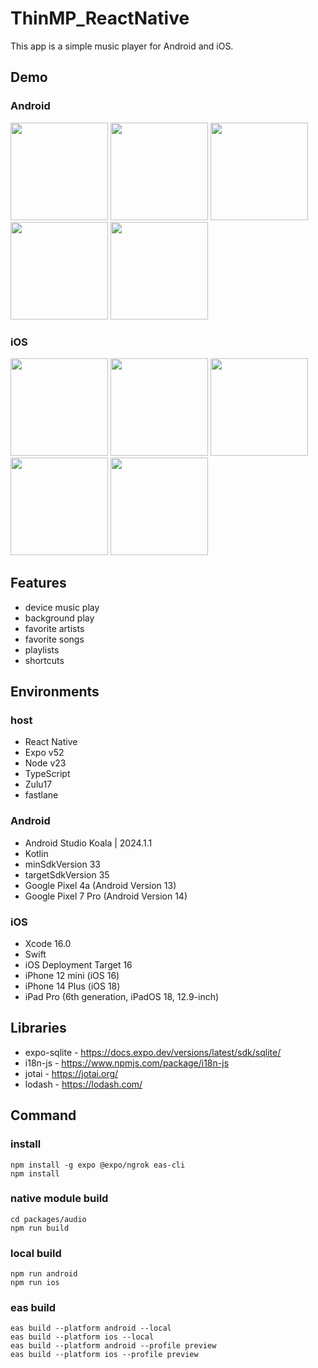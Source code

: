 # ThinMP_ReactNative

This app is a simple music player for Android and iOS.

## Demo

### Android

<img src="https://github.com/user-attachments/assets/ab8632ed-6bd7-4777-af71-78f489f892c4" width="156"> <img src="https://github.com/user-attachments/assets/32556894-b1a0-4509-a98b-98455ab253de" width="156"> <img src="https://github.com/user-attachments/assets/f98e8c1f-c7ee-4b5a-9652-22e9ee7af550" width="156"> <img src="https://github.com/user-attachments/assets/b926a58b-4c2a-4da0-8aa0-57083a0bf8a4" width="156"> <img src="https://github.com/user-attachments/assets/a6f354bb-b5ef-499c-8d47-e01341b2b87e" width="156">

### iOS

<img src="https://github.com/user-attachments/assets/6c4fd2db-4e2b-40d2-87d9-1ea857073560" width="156"> <img src="https://github.com/user-attachments/assets/51016272-0f36-4c9a-b10f-61d279e7ceb5" width="156"> <img src="https://github.com/user-attachments/assets/cf663f72-7a65-458c-94e0-544f1a39b03c" width="156"> <img src="https://github.com/user-attachments/assets/83a10711-78af-437d-9f87-c7d5c90bf3d8" width="156"> <img src="https://github.com/user-attachments/assets/ebdf2fcd-e19c-4a17-97a3-f31595f0c601" width="156">

## Features

- device music play
- background play
- favorite artists
- favorite songs
- playlists
- shortcuts

## Environments

### host

- React Native
- Expo v52
- Node v23
- TypeScript
- Zulu17
- fastlane

### Android

- Android Studio Koala | 2024.1.1
- Kotlin
- minSdkVersion 33
- targetSdkVersion 35
- Google Pixel 4a (Android Version 13)
- Google Pixel 7 Pro (Android Version 14)

### iOS

- Xcode 16.0
- Swift
- iOS Deployment Target 16
- iPhone 12 mini (iOS 16)
- iPhone 14 Plus (iOS 18)
- iPad Pro (6th generation, iPadOS 18, 12.9-inch)

## Libraries

- expo-sqlite - https://docs.expo.dev/versions/latest/sdk/sqlite/
- i18n-js - https://www.npmjs.com/package/i18n-js
- jotai - https://jotai.org/
- lodash - https://lodash.com/

## Command

### install

```
npm install -g expo @expo/ngrok eas-cli
npm install
```

### native module build

```
cd packages/audio
npm run build
```

### local build

```
npm run android
npm run ios
```

### eas build

```
eas build --platform android --local
eas build --platform ios --local
eas build --platform android --profile preview
eas build --platform ios --profile preview
```
